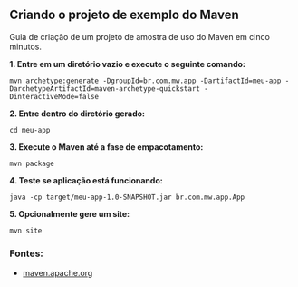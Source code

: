 ## Criando o projeto de exemplo do Maven

Guia de criação de um projeto de amostra de uso do Maven em cinco minutos.

**1. Entre em um diretório vazio e execute o seguinte comando:**

`mvn archetype:generate -DgroupId=br.com.mw.app -DartifactId=meu-app -DarchetypeArtifactId=maven-archetype-quickstart -DinteractiveMode=false`

**2. Entre dentro do diretório gerado:**

`cd meu-app`

**3. Execute o Maven até a fase de empacotamento:**

`mvn package`

**4. Teste se aplicação está funcionando:**

`java -cp target/meu-app-1.0-SNAPSHOT.jar br.com.mw.app.App`

**5. Opcionalmente gere um site:**

`mvn site`

### Fontes:

* [maven.apache.org](http://maven.apache.org/guides/getting-started/maven-in-five-minutes.html)

